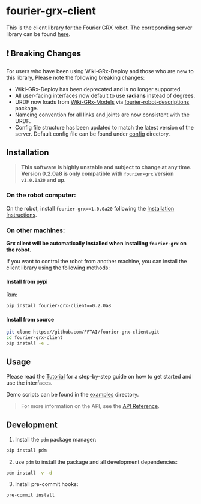 # fourier-grx-client

This is the client library for the Fourier GRX robot.
The correponding server library can be found [here](https://pypi.org/project/fourier-grx/1.0.0a18/).

## ❗ Breaking Changes

For users who have been using Wiki-GRx-Deploy and those who are new to this library, Please note the following breaking changes:

- Wiki-GRx-Deploy has been deprecated and is no longer supported.
- All user-facing interfaces now default to use **radians** instead of degrees.
- URDF now loads from [Wiki-GRx-Models](https://github.com/FFTAI/Wiki-GRx-Models) via [fourier-robot-descriptions](https://pypi.org/project/fourier-robot-descriptions/) package.
- Nameing convention for all links and joints are now consistent with the URDF.
- Config file structure has been updated to match the latest version of the server.
Default config file can be found under [config](config/) directory.

## Installation


> **This software is highly unstable and subject to change at any time. Version 0.2.0a8 is only compatible with `fourier-grx` version `v1.0.0a20` and up.**

### On the robot computer:

On the robot, install `fourier-grx==1.0.0a20` following the [Installation Instructions](docs/Installation.md).

### On other machines:

**Grx client will be automatically installed when installing `fourier-grx` on the robot.**

If you want to control the robot from another machine, you can install the client library using the following methods:

#### Install from pypi

Run:

```bash
pip install fourier-grx-client==0.2.0a8

```

#### Install from source

```bash
git clone https://github.com/FFTAI/fourier-grx-client.git
cd fourier-grx-client
pip install -e .
```

## Usage

Please read the [Tutorial](Tutorial.ipynb) for a step-by-step guide on how to get started and use the interfaces.

Demo scripts can be found in the [examples](examples/) directory.


> For more information on the API, see the [API Reference](https://fftai.github.io/fourier-grx-client/latest/reference/api/).


## Development

1. Install the `pdm` package manager:

```bash
pip install pdm
```

2. use `pdm` to install the package and all development dependencies:

```bash
pdm install -v -d
```

3. Install pre-commit hooks:

```bash
pre-commit install
```
